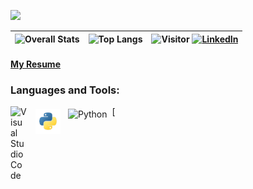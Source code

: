 ![](banner.gif)

| ![Overall Stats](https://github-readme-stats.vercel.app/api?username=sorenlaney&count_private=true&show_icons=true&hide=stars)     |   ![Top Langs](https://github-readme-stats.vercel.app/api/top-langs/?username=sorenlaney&layout=compact) | ![Visitor](https://visitor-badge.laobi.icu/badge?page_id=sorenlaney.sorenlaney) <a href="https://www.linkedin.com/in/soren-laney-35724b117/">![LinkedIn](https://img.shields.io/badge/LinkedIn-0077B5?style=for-the-badge&logo=linkedin&logoColor=white)</a> |
| ---- | ---- | ---- |

#### [My Resume](NA)


### Languages and Tools:

<img src="https://raw.githubusercontent.com/github/explore/80688e429a7d4ef2fca1e82350fe8e3517d3494d/topics/python/python.png" alt="Python" height="40" style="vertical-align:top; margin:4px">
<img src="https://img.shields.io/badge/R-276DC3?style=for-the-badge&logo=r&logoColor=white" alt="Python" height="40" style="vertical-align:top; margin:4px">
[<img align="left" alt="Visual Studio Code" width="26px" src="https://cdn.jsdelivr.net/gh/devicons/devicon/icons/vscode/vscode-original.svg" style="padding-right:10px;" />



<br />
<br />
